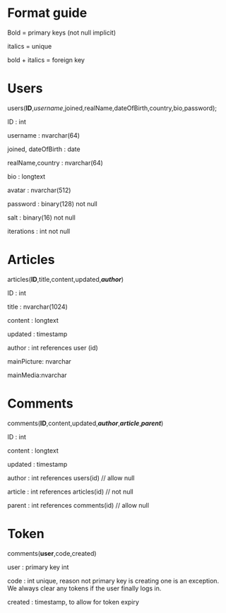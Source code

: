 Format guide
===
Bold = primary keys (not null implicit)

italics = unique

bold + italics = foreign key


Users
===
users(__**ID**__,*username*,joined,realName,dateOfBirth,country,bio,password);

ID : int

username : nvarchar(64)

joined, dateOfBirth : date

realName,country : nvarchar(64)

bio : longtext

avatar : nvarchar(512)

password : binary(128) not null

salt : binary(16) not null

iterations : int not null


Articles
===
articles(__**ID**__,title,content,updated,__*author*__)

ID : int

title : nvarchar(1024)

content : longtext

updated : timestamp

author : int references user (id)

mainPicture: nvarchar

mainMedia:nvarchar

Comments
===
comments(__**ID**__,content,updated,__*author*__,__*article*__,__*parent*__)

ID : int

content : longtext

updated : timestamp

author : int references users(id) // allow null

article : int references articles(id) // not null

parent : int references comments(id) // allow null

Token
===
comments(__**user**__,code,created)


user : primary key int

code : int unique, reason not primary key is creating one is an exception.
We always clear any tokens if the user finally logs in.

created : timestamp, to allow for token expiry